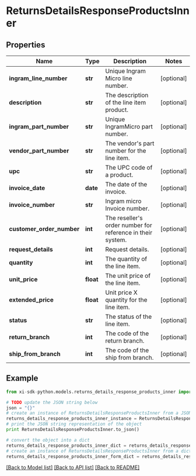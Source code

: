 # ReturnsDetailsResponseProductsInner


## Properties

Name | Type | Description | Notes
------------ | ------------- | ------------- | -------------
**ingram_line_number** | **str** | Unique Ingram Micro line number. | [optional] 
**description** | **str** | The description of the line item product. | [optional] 
**ingram_part_number** | **str** | Unique IngramMicro part number. | [optional] 
**vendor_part_number** | **str** | The vendor&#39;s part number for the line item. | [optional] 
**upc** | **str** | The UPC code of a product. | [optional] 
**invoice_date** | **date** | The date of the invoice. | [optional] 
**invoice_number** | **str** | Ingram micro Invoice number. | [optional] 
**customer_order_number** | **int** | The reseller&#39;s order number for reference in their system. | [optional] 
**request_details** | **int** | Request details. | [optional] 
**quantity** | **int** | The quantity of the line item. | [optional] 
**unit_price** | **float** | The unit price of the line item. | [optional] 
**extended_price** | **float** | Unit price X quantity for the line item. | [optional] 
**status** | **str** | The status of the line item. | [optional] 
**return_branch** | **int** | The code of the return branch. | [optional] 
**ship_from_branch** | **int** | The code of the ship from branch. | [optional] 

## Example

```python
from xi-sdk-python.models.returns_details_response_products_inner import ReturnsDetailsResponseProductsInner

# TODO update the JSON string below
json = "{}"
# create an instance of ReturnsDetailsResponseProductsInner from a JSON string
returns_details_response_products_inner_instance = ReturnsDetailsResponseProductsInner.from_json(json)
# print the JSON string representation of the object
print ReturnsDetailsResponseProductsInner.to_json()

# convert the object into a dict
returns_details_response_products_inner_dict = returns_details_response_products_inner_instance.to_dict()
# create an instance of ReturnsDetailsResponseProductsInner from a dict
returns_details_response_products_inner_form_dict = returns_details_response_products_inner.from_dict(returns_details_response_products_inner_dict)
```
[[Back to Model list]](../README.md#documentation-for-models) [[Back to API list]](../README.md#documentation-for-api-endpoints) [[Back to README]](../README.md)



